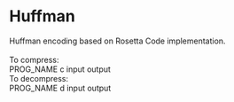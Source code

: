 # Huffman
Huffman encoding based on Rosetta Code implementation.<br>
<br>
To compress:<br>
PROG_NAME c input output<br>
To decompress:<br>
PROG_NAME d input output<br>
